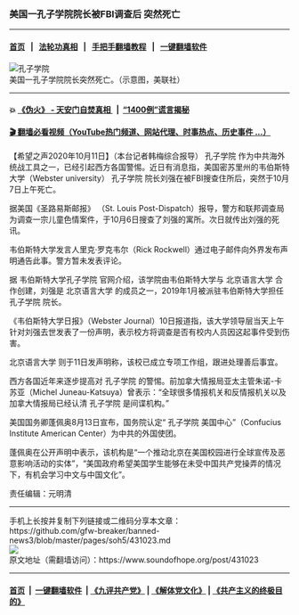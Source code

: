 ### 美国一孔子学院院长被FBI调查后 突然死亡
------------------------

#### [首页](https://github.com/gfw-breaker/banned-news3/blob/master/README.md) &nbsp;&nbsp;|&nbsp;&nbsp; [法轮功真相](https://github.com/begood0513/basic/blob/master/README.md)  &nbsp;&nbsp;|&nbsp;&nbsp; [手把手翻墙教程](https://github.com/gfw-breaker/guides/wiki)  &nbsp;&nbsp;|&nbsp;&nbsp; [一键翻墙软件](https://github.com/gfw-breaker/nogfw/blob/master/README.md)  



<div><img alt="孔子学院" src="https://img.soundofhope.org/2020-08/00af496c-9f24-4200-8e40-82e41b4bbc25-1597301099408.jpeg"/>
<br/><figcaption class="caption">
 美国一孔子学院院长突然死亡。（示意图，美联社）
</figcaption></div><hr/>

#### 💥 [《伪火》 - 天安门自焚真相 ](http://158.247.195.190:10000/videos/blog/weihuo.html)&nbsp; |&nbsp; [“1400例”谎言揭秘  ](http://158.247.195.190:10000/videos/blog/jiexi1400.html)

#### [ 🎬  翻墙必看视频（YouTube热门频道、网站代理、时事热点、历史事件 ...）](https://github.com/gfw-breaker/links/blob/master/banned.md)

<div><div class="Content__Wrapper sc-1bvya0-0 grZQxZ">
 <p class="meta-top">
  <span class="meta">
   【希望之声2020年10月11日】（本台记者韩梅综合报导）
  </span>
  <ok href="/term/8322">
   孔子学院
  </ok>
  作为中共海外统战工具之一，已经引起西方各国警惕。近日有消息指，美国密苏里州的韦伯斯特大学（Webster university）
  <ok href="/term/8322">
   孔子学院
  </ok>
  院长刘强在被FBI搜查住所后，突然于10月7日上午死亡。
 </p>
 <p>
  据美国《圣路易斯邮报》 （St. Louis Post-Dispatch）报导，警方和联邦调查局为调查一宗儿童色情案件，于10月6日搜查了刘强的寓所。次日就传出刘强的死讯。
 </p>
 <div class="AD_Embed__Wrap-sc-1xslmin-0 igMuqX module desktop">
  <div>
  </div>
 </div>
 <p>
  韦伯斯特大学发言人里克·罗克韦尔（Rick Rockwell）通过电子邮件向外界发布声明通告此事。警方暂未发表评论。
 </p>
 <p>
  据
  <ok href="/term/395344">
   韦伯斯特大学孔子学院
  </ok>
  官网介绍，该学院由韦伯斯特大学与
  <ok href="/term/395242">
   北京语言大学
  </ok>
  合作创建，刘强是
  <ok href="/term/395242">
   北京语言大学
  </ok>
  的成员之一，2019年1月被派驻韦伯斯特大学担任
  <ok href="/term/8322">
   孔子学院
  </ok>
  院长。
 </p>
 <p>
  《韦伯斯特大学日报》（Webster Journal）10日报道指，该大学领导层当天上午针对刘强去世发表了一份声明，表示校方将调查是否有校内人员因这起事件受到伤害。
 </p>
 <p>
  <ok href="/term/395242">
   北京语言大学
  </ok>
  则于11日发声明称，该校已成立专项工作组，跟进处理善后事宜。
 </p>
 <p>
  西方各国近年来逐步提高对
  <ok href="/term/8322">
   孔子学院
  </ok>
  的警惕。前加拿大情报局亚太主管朱诺-卡苏亚（Michel Juneau-Katsuya）曾表示：“全球很多情报机关和反情报机关以及加拿大情报局已经认清
  <ok href="/term/8322">
   孔子学院
  </ok>
  是间谍机构。”
 </p>
 <p>
  美国国务卿蓬佩奥8月13日宣布，国务院认定“
  <ok href="/term/8322">
   孔子学院
  </ok>
  美国中心”（Confucius Institute American Center）为中共的外国使团。
 </p>
 <p>
  蓬佩奥在公开声明中表示，该机构是“一个推动北京在美国校园进行全球宣传及恶意影响活动的实体”，“美国政府希望美国学生能够在未受中国共产党操弄的情况下，有机会学习中文与中国文化”。
 </p>
 <p class="meta-btm">
  责任编辑：元明清
 </p>
</div>
</div>
<hr/>
手机上长按并复制下列链接或二维码分享本文章：<br/>
https://github.com/gfw-breaker/banned-news3/blob/master/pages/soh5/431023.md <br/>
<a href='https://github.com/gfw-breaker/banned-news3/blob/master/pages/soh5/431023.md'><img src='https://github.com/gfw-breaker/banned-news3/blob/master/pages/soh5/431023.md.png'/></a> <br/>
原文地址（需翻墙访问）：https://www.soundofhope.org/post/431023


------------------------
#### [首页](https://github.com/gfw-breaker/banned-news3/blob/master/README.md) &nbsp;|&nbsp; [一键翻墙软件](https://github.com/gfw-breaker/nogfw/blob/master/README.md) &nbsp;| [《九评共产党》](https://github.com/gfw-breaker/9ping.md/blob/master/README.md#九评之一评共产党是什么) | [《解体党文化》](https://github.com/gfw-breaker/jtdwh.md/blob/master/README.md) | [《共产主义的终极目的》](https://github.com/gfw-breaker/gczydzjmd.md/blob/master/README.md)


<img src='http://gfw-breaker.win/banned-news3/pages/soh5/431023.md' width='0px' height='0px'/>